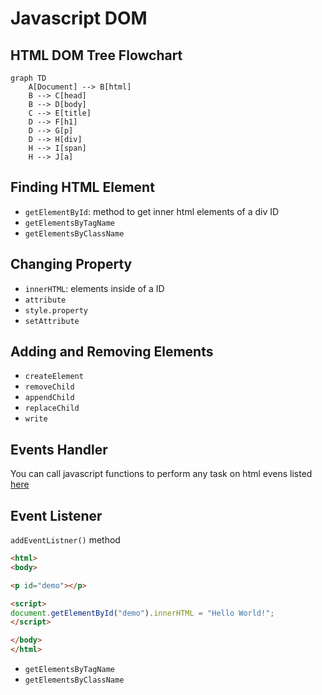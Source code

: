 # Javascript DOM

## HTML DOM Tree Flowchart

```mermaid
graph TD
    A[Document] --> B[html]
    B --> C[head]
    B --> D[body]
    C --> E[title]
    D --> F[h1]
    D --> G[p]
    D --> H[div]
    H --> I[span]
    H --> J[a]
```

## Finding HTML Element

- `getElementById`: method to get inner html elements of a div ID
- `getElementsByTagName`
- `getElementsByClassName`

## Changing Property

- `innerHTML`: elements inside of a ID
- `attribute`
- `style.property`
- `setAttribute`

## Adding and Removing Elements

- `createElement`
- `removeChild`
- `appendChild`
- `replaceChild`
- `write`

## Events Handler

You can call javascript functions to perform any task on html evens listed [here](./js-keyword.md#html-event-handlers)

## Event Listener

`addEventListner()` method 

```html
<html>
<body>

<p id="demo"></p>

<script>
document.getElementById("demo").innerHTML = "Hello World!";
</script>

</body>
</html>
```

- `getElementsByTagName`
- `getElementsByClassName`

